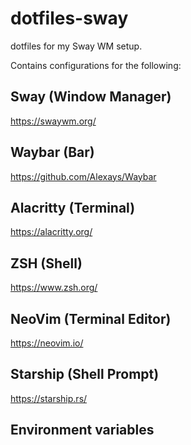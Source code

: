 # dotfiles-sway
dotfiles for my Sway WM setup.

Contains configurations for the following:

## Sway (Window Manager)
https://swaywm.org/

## Waybar (Bar)
https://github.com/Alexays/Waybar

## Alacritty (Terminal)
https://alacritty.org/

## ZSH (Shell)
https://www.zsh.org/

## NeoVim (Terminal Editor)
https://neovim.io/

## Starship (Shell Prompt)
https://starship.rs/

## Environment variables

